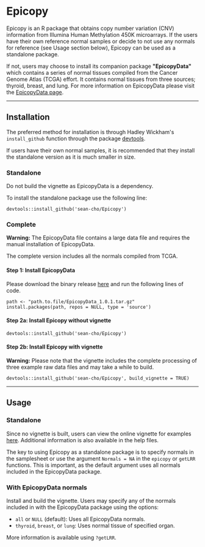 # Epicopy

Epicopy is an R package that obtains copy number variation (CNV) information from Illumina Human Methylation 450K microarrays. If the users have their own reference normal samples or decide to not use any normals for reference (see Usage section below), Epicopy can be used as a standalone package.

If not, users may choose to install its companion package **"EpicopyData"** which contains a series of normal tissues compiled from the Cancer Genome Atlas (TCGA) effort. It contains normal tissues from three sources; thyroid, breast, and lung. For more information on EpicopyData please visit the [EpicopyData page](https://github.com/sean-cho/EpicopyData).

---

## Installation

The preferred method for installation is through Hadley Wickham's `install_github` function through the package [devtools](https://github.com/hadley/devtools).

If users have their own normal samples, it is recommended that they install the standalone version as it is much smaller in size.

### Standalone

Do not build the vignette as EpicopyData is a dependency.

To install the standalone package use the following line:
```
devtools::install_github('sean-cho/Epicopy')
```

### Complete

**Warning:** The EpicopyData file contains a large data file and requires the manual installation of EpicopyData.

The complete version includes all the normals compiled from TCGA.

#### Step 1: Install EpicopyData

Please download the binary release [here](https://github.com/sean-cho/EpicopyData/releases/download/v1.0.1/EpicopyData_1.0.1.tar.gz) and run the following lines of code.

```
path <- "path.to.file/EpicopyData_1.0.1.tar.gz"
install.packages(path, repos = NULL, type = 'source')
```

#### Step 2a: Install Epicopy without vignette

```
devtools::install_github('sean-cho/Epicopy')
```

#### Step 2b: Install Epicopy with vignette
**Warning:** Please note that the vignette includes the complete processing of three example raw data files and may take a while to build.

```
devtools::install_github('sean-cho/Epicopy', build_vignette = TRUE)
```

---

## Usage

### Standalone

Since no vignette is built, users can view the online vignette for examples [here](https://github.com/sean-cho/Epicopy/blob/master/vignettes/Epicopy.Rmd). Additional information is also available in the help files.

The key to using Epicopy as a standalone package is to specify normals in the samplesheet or use the argument `Normals = NA` in the `epicopy` or `getLRR` functions. This is important, as the default argument uses all normals included in the EpicopyData package.

### With EpicopyData normals

Install and build the vignette. Users may specify any of the normals included in with the EpicopyData package using the options:
- `all` or `NULL` (default): Uses all EpicopyData normals.
- `thyroid`, `breast`, or `lung`: Uses normal tissue of specified organ.

More information is available using `?getLRR`.
